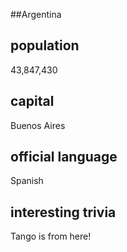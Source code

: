 ##Argentina
## population
43,847,430

## capital
Buenos Aires 
 
## official language
Spanish

## interesting trivia
Tango is from here!


